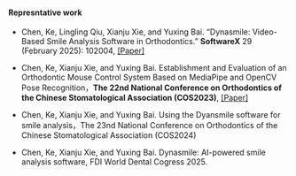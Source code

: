#### Represntative work

- Chen, Ke, Lingling Qiu, Xianju Xie, and Yuxing Bai. “Dynasmile: Video-Based Smile Analysis Software in Orthodontics.” <strong>SoftwareX</strong> 29 (February 2025): 102004, [[Paper]](https://doi.org/10.1016/j.softx.2024.102004)

- Chen, Ke, Xianju Xie, and Yuxing Bai. Establishment and Evaluation of an Orthodontic Mouse Control System Based on MediaPipe and OpenCV Pose Recognition，<strong>The 22nd National Conference on Orthodontics of the Chinese Stomatological Association (COS2023)</strong>, [[Paper]](https://2023csa-cos.sciconf.cn/cn/web/abstract-search/17433)

- Chen, Ke, Xianju Xie, and Yuxing Bai. Using the Dyansmile software for smile analysis，The 23nd National Conference on Orthodontics of the Chinese Stomatological Association (COS2024)

- Chen, Ke, Xianju Xie, and Yuxing Bai. Dynasmile: AI-powered smile analysis software, FDI World Dental Cogress 2025.

